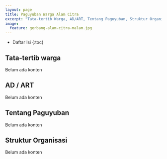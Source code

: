 ```yaml
---
layout: page
title: Paguyuban Warga Alam Citra
excerpt: "Tata-tertib Warga, AD/ART, Tentang Paguyuban, Struktur Organisasi"
image:
  feature: gerbang-alam-citra-malam.jpg
---
```


* Daftar Isi
{:toc}

## Tata-tertib warga
Belum ada konten

## AD / ART
Belum ada konten

## Tentang Paguyuban
Belum ada konten

## Struktur Organisasi
Belum ada konten
